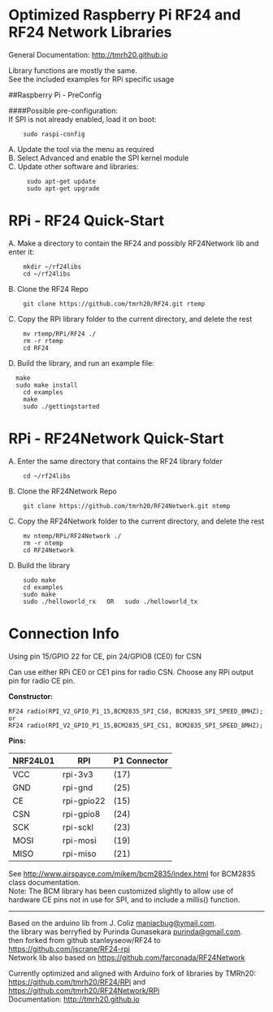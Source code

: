   
Optimized Raspberry Pi RF24 and RF24 Network Libraries  
=============================================  
 General Documentation: http://tmrh20.github.io  
   
 Library functions are mostly the same.  
 See the included examples for RPi specific usage  
 
##Raspberry Pi - PreConfig
    
  
####Possible pre-configuration:  
  If SPI is not already enabled, load it on boot:   
```    
    sudo raspi-config  
```
A. Update the tool via the menu as required  
B. Select Advanced and enable the SPI kernel module      
C. Update other software and libraries:  
```
     sudo apt-get update  
     sudo apt-get upgrade  
```  
RPi - RF24 Quick-Start  
======================     
A. Make a directory to contain the RF24 and possibly RF24Network lib and enter it:  
```    
    mkdir ~/rf24libs  
	cd ~/rf24libs  
```  
B. 	Clone the RF24 Repo  
```
    git clone https://github.com/tmrh20/RF24.git rtemp  
```  
C.  Copy the RPi library folder to the current directory, and delete the rest  
```
	mv rtemp/RPi/RF24 ./  
    rm -r rtemp  
	cd RF24  
```  
D. Build the library, and run an example file:  
```
  make  
  sudo make install
	cd examples  
	make
	sudo ./gettingstarted  
```  
	
RPi - RF24Network Quick-Start  
=============================  
A. Enter the same directory that contains the RF24 library folder  
```
    cd ~/rf24libs  
```  
B. Clone the RF24Network Repo  
```
    git clone https://github.com/tmrh20/RF24Network.git ntemp  
```  
C. Copy the RF24Network folder to the current directory, and delete the rest  
```  
	mv ntemp/RPi/RF24Network ./  
	rm -r ntemp  
	cd RF24Network  
```  
D. Build the library  
```
    sudo make  
	cd examples  
	sudo make  
	sudo ./helloworld_rx   OR   sudo ./helloworld_tx  
```	  
	
Connection Info
===============

Using pin 15/GPIO 22 for CE, pin 24/GPIO8 (CE0) for CSN

Can use either RPi CE0 or CE1 pins for radio CSN.
Choose any RPi output pin for radio CE pin.

**Constructor:**
```
RF24 radio(RPI_V2_GPIO_P1_15,BCM2835_SPI_CS0, BCM2835_SPI_SPEED_8MHZ);
or
RF24 radio(RPI_V2_GPIO_P1_15,BCM2835_SPI_CS1, BCM2835_SPI_SPEED_8MHZ);
```  

**Pins:**  

 |NRF24L01 |  RPI    | P1 Connector |  
 |-----|-----------|-------------|  
 | VCC  	 | rpi-3v3    |    (17) |  
 | GND  	 | rpi-gnd    |    (25) |  
 | CE   	 | rpi-gpio22 |    (15) |  
 | CSN  	 | rpi-gpio8  |    (24) |  
 | SCK  	 | rpi-sckl   |    (23) |  
 | MOSI 	 | rpi-mosi   |    (19) |  
 | MISO 	 | rpi-miso   |    (21) |  
  
  
See http://www.airspayce.com/mikem/bcm2835/index.html for BCM2835 class documentation.  
Note: The BCM library has been customized slightly to allow use of hardware CE pins not
in use for SPI, and to include a millis() function.  
   
****************
  
  
Based on the arduino lib from J. Coliz <maniacbug@ymail.com>.  
the library was berryfied by Purinda Gunasekara <purinda@gmail.com>.  
then forked from github stanleyseow/RF24 to https://github.com/jscrane/RF24-rpi  
Network lib also based on https://github.com/farconada/RF24Network

Currently optimized and aligned with Arduino fork of libraries by TMRh20:  
https://github.com/tmrh20/RF24/RPi and https://github.com/tmrh20/RF24Network/RPi  
Documentation: http://tmrh20.github.io


